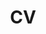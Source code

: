 ---
title: CV
description: >
  Here is literally everything I have done in my life. 
hide_description: false
sitemap: false
permalink: /cv/
---